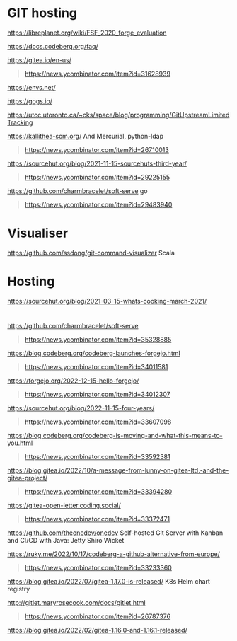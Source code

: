 # GIT hosting

https://libreplanet.org/wiki/FSF_2020_forge_evaluation

https://docs.codeberg.org/faq/

https://gitea.io/en-us/
> https://news.ycombinator.com/item?id=31628939

https://envs.net/

https://gogs.io/

https://utcc.utoronto.ca/~cks/space/blog/programming/GitUpstreamLimitedTracking

https://kallithea-scm.org/ And Mercurial, python-ldap
> https://news.ycombinator.com/item?id=26710013

https://sourcehut.org/blog/2021-11-15-sourcehuts-third-year/
> https://news.ycombinator.com/item?id=29225155

https://github.com/charmbracelet/soft-serve go
> https://news.ycombinator.com/item?id=29483940

# Visualiser
https://github.com/ssdong/git-command-visualizer Scala

# Hosting
https://sourcehut.org/blog/2021-03-15-whats-cooking-march-2021/

#
https://github.com/charmbracelet/soft-serve
> https://news.ycombinator.com/item?id=35328885

https://blog.codeberg.org/codeberg-launches-forgejo.html
> https://news.ycombinator.com/item?id=34011581

https://forgejo.org/2022-12-15-hello-forgejo/
> https://news.ycombinator.com/item?id=34012307

https://sourcehut.org/blog/2022-11-15-four-years/
> https://news.ycombinator.com/item?id=33607098

https://blog.codeberg.org/codeberg-is-moving-and-what-this-means-to-you.html
> https://news.ycombinator.com/item?id=33592381

https://blog.gitea.io/2022/10/a-message-from-lunny-on-gitea-ltd.-and-the-gitea-project/
> https://news.ycombinator.com/item?id=33394280

https://gitea-open-letter.coding.social/
> https://news.ycombinator.com/item?id=33372471

https://github.com/theonedev/onedev Self-hosted Git Server with Kanban and CI/CD with Java: Jetty Shiro Wicket

https://ruky.me/2022/10/17/codeberg-a-github-alternative-from-europe/
> https://news.ycombinator.com/item?id=33233360

https://blog.gitea.io/2022/07/gitea-1.17.0-is-released/ K8s Helm chart registry

http://gitlet.maryrosecook.com/docs/gitlet.html
> https://news.ycombinator.com/item?id=26787376

https://blog.gitea.io/2022/02/gitea-1.16.0-and-1.16.1-released/
